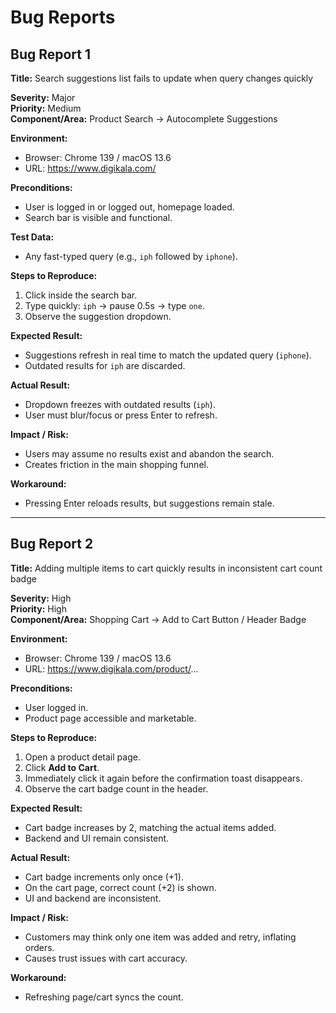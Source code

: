 # Bug Reports

## Bug Report 1
**Title:** Search suggestions list fails to update when query changes quickly  

**Severity:** Major  
**Priority:** Medium  
**Component/Area:** Product Search → Autocomplete Suggestions  

**Environment:**  
- Browser: Chrome 139 / macOS 13.6  
- URL: https://www.digikala.com/  

**Preconditions:**  
- User is logged in or logged out, homepage loaded.  
- Search bar is visible and functional.  

**Test Data:**  
- Any fast-typed query (e.g., `iph` followed by `iphone`).  

**Steps to Reproduce:**  
1. Click inside the search bar.  
2. Type quickly: `iph` → pause 0.5s → type `one`.  
3. Observe the suggestion dropdown.  

**Expected Result:**  
- Suggestions refresh in real time to match the updated query (`iphone`).  
- Outdated results for `iph` are discarded.  

**Actual Result:**  
- Dropdown freezes with outdated results (`iph`).  
- User must blur/focus or press Enter to refresh.  

**Impact / Risk:**  
- Users may assume no results exist and abandon the search.  
- Creates friction in the main shopping funnel.  

**Workaround:**  
- Pressing Enter reloads results, but suggestions remain stale.  

---

## Bug Report 2
**Title:** Adding multiple items to cart quickly results in inconsistent cart count badge  

**Severity:** High  
**Priority:** High  
**Component/Area:** Shopping Cart → Add to Cart Button / Header Badge  

**Environment:**  
- Browser: Chrome 139 / macOS 13.6  
- URL: https://www.digikala.com/product/...  

**Preconditions:**  
- User logged in.  
- Product page accessible and marketable.  

**Steps to Reproduce:**  
1. Open a product detail page.  
2. Click **Add to Cart**.  
3. Immediately click it again before the confirmation toast disappears.  
4. Observe the cart badge count in the header.  

**Expected Result:**  
- Cart badge increases by 2, matching the actual items added.  
- Backend and UI remain consistent.  

**Actual Result:**  
- Cart badge increments only once (+1).  
- On the cart page, correct count (+2) is shown.  
- UI and backend are inconsistent.  

**Impact / Risk:**  
- Customers may think only one item was added and retry, inflating orders.  
- Causes trust issues with cart accuracy.  

**Workaround:**  
- Refreshing page/cart syncs the count.  